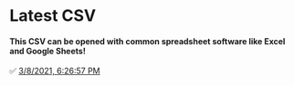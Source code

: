# Latest CSV
#### This CSV can be opened with common spreadsheet software like Excel and Google Sheets!
✅ [3/8/2021, 6:26:57 PM](https://storage.googleapis.com/ptdp-staging.appspot.com/exports/canonical_facilities_1615246014195.csv)